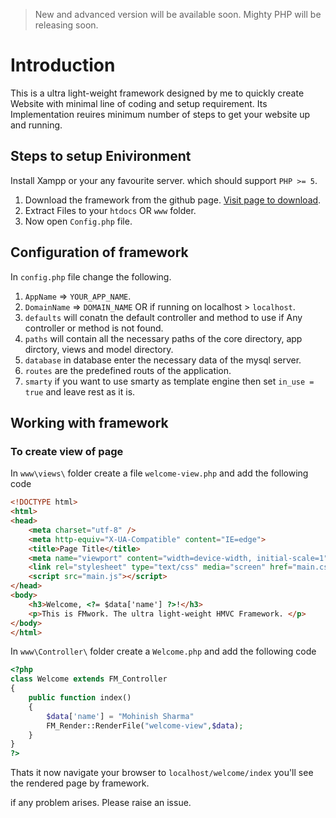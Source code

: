 > New and advanced version will be available soon.
> Mighty PHP will be releasing soon.

# Introduction
This is a ultra light-weight framework designed by me to quickly create Website with minimal line of coding and setup requirement.
Its Implementation reuires minimum number of steps to get your website up and running.


## Steps to setup Enivironment

Install Xampp or your any favourite server. which should support `PHP >= 5`.

1. Download the framework from the github page. [Visit page to download](https://github.com/mohinishsharma/FMwork).
2. Extract Files to your `htdocs` OR `www` folder.
3. Now open `Config.php` file.


## Configuration of framework

In `config.php` file change the following.

1. `AppName` => `YOUR_APP_NAME`.
2. `DomainName` => `DOMAIN_NAME` OR if running on localhost > `localhost`.
3. `defaults` will conatn the default controller and method to use if Any controller or method is not found.
4. `paths` will contain all the necessary paths of the core directory, app dirctory, views and model directory.
5. `database` in database enter the necessary data of the mysql server.
6. `routes` are the predefined routs of the application.
7. `smarty` if you want to use smarty as template engine then set `in_use = true` and leave rest as it is.

## Working with framework

### To create view of page

In `www\views\` folder create a file `welcome-view.php` and add the following code

```html
<!DOCTYPE html>
<html>
<head>
    <meta charset="utf-8" />
    <meta http-equiv="X-UA-Compatible" content="IE=edge">
    <title>Page Title</title>
    <meta name="viewport" content="width=device-width, initial-scale=1">
    <link rel="stylesheet" type="text/css" media="screen" href="main.css" />
    <script src="main.js"></script>
</head>
<body>
    <h3>Welcome, <?= $data['name'] ?>!</h3>
    <p>This is FMwork. The ultra light-weight HMVC Framework. </p>
</body>
</html>
```

In `www\Controller\` folder create a `Welcome.php` and add the following code

```php
<?php
class Welcome extends FM_Controller
{
    public function index()
    {
        $data['name'] = "Mohinish Sharma"
        FM_Render::RenderFile("welcome-view",$data);
    }   
}
?>
```

Thats it now navigate your browser to `localhost/welcome/index` you'll see the rendered page by framework.

if any problem arises. Please raise an issue.
